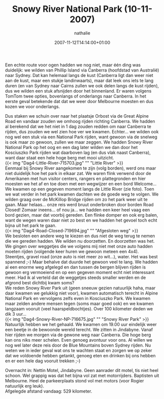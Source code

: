 ﻿---
title: Snowy River National Park (10-11-2007)
author: nathalie
type: post
date: 2007-11-12T14:14:00+01:00
url: /weblog/2007/11/12/snowy-river-national-park-10-11-2007/
commentFolder: 2007-11-12-snowy-river-national-park-10-11-2007
categories:
- Vakantie
tags:
- Australie
resources:
- src: Dag4-Little-River-715703.jpg
  title: Little River
- src: Dag4-Road-Closed-719694.jpg
  title: Afgesloten weg
- src: Dag4-Snowy-River-NP-716675.jpg
  title: Snowy River Park

---
Een echte route voor ogen hadden we nog niet, maar één ding was duidelijk: we wilden van Phillip Island via Canberra (hoofdstad van Australië) naar Sydney. Dat kan helemaal langs de kust (Canberra ligt dan weer niet aan de kust, maar een stukje landinwaarts), maar dat leek ons iets te lang duren (en van Sydney naar Cairns zullen we ook delen langs de kust rijden), dus we wilden een stuk afsnijden door het binnenland. Er waren volgens TomTom twee opties, bovenlangs of onderlangs naar Canberra. In het eerste geval betekende dat dat we weer door Melbourne moesten en dus kozen we voor onderlangs.   

Dus staken we schuin over naar het plaatsje Orbost via de Great Alpine Road en vandaar zouden we omhoog rijden richting Canberra. We hadden al berekend dat we het niet in 1 dag zouden redden om naar Canberra te rijden, dus zouden we wel zien hoe ver we kwamen. Echter... we wilden ook nog wel een stuk via een National Park rijden, want gewoon via de snelweg is ook maar zo gewoon, zullen we maar zeggen. We hadden Snowy River National Park op het oog en een dag later wilden we dan door het Kosciuszko Park rijden wat daarboven lag (en dus vlak naast Canberra), want daar staat een hele hoge berg met mooi uitzicht.  
{{< img "Dag4-Little-River-715703.jpg" ""  "Little River" >}}  
Eenmaal bij Snowy River aangekomen te zijn (volg borden), werd ons maar niet duidelijk hoe het park in elkaar zat. We waren flink verwend door de Amerikanen met hun visitor centers, rangers en plattegronden en hier moesten we het af en toe doen met een wegwijzer en een bord Welcome… We kwamen op een gegeven moment langs de Little River (zie foto). Toen we wat verder in het park kwamen dachten we de goede weg te volgen. We wilden graag over de McKillop Bridge rijden om zo het park weer uit te gaan. Maar helaas… onze reis werd bruut onderbroken door borden Road Closed! Zomaar ineens... of nou ja... we hadden een keer heel vaag een bord gezien, maar dat voorbij gereden. Een flinke domper en ook erg balen, want de wegen waren daar niet zo best en we hadden het gevoel toch echt bijna uit het park te gaan.  
{{< img "Dag4-Road-Closed-719694.jpg" ""  "Afgesloten weg" >}}  
We besloten een andere weg te kiezen en dus niet de weg terug te nemen die we gereden hadden. We wilden nu doorzetten. En doorzetten was het. We gingen over weggetjes die we volgens mij niet met onze auto hadden moeten rijden (volgende keer huren we gewoon meteen een 4x4). Steentjes, gravel road (onze auto is niet meer zo wit...), water. Het was best spannend ;-) Maar behalve dat duurde het gewoon veel te lang. We hadden al een enorme weg afgelegd en dan tussen de bergen blijven rijden is gewoon erg vermoeiend en op een gegeven moment echt niet interessant meer. Had ik al verteld dat de weggetjes steeds smaller werden en de afgrond best dichtbij kwam soms?  
We reden Snowy River Park uit (geen sneeuw gezien natuurlijk haha, maar daar kwamen we gelukkig niet voor), kwamen automatisch terecht in Alpine National Park en vervolgens zelfs even in Kosciuszko Park. We kwamen maar zelden andere mensen tegen (soms maar goed ook) en we kwamen langzaam vooruit (veel haarspeldbochtjes). Over 100 kilometer deden we dik 3 uur...  
{{< img "Dag4-Snowy-River-NP-716675.jpg" ""  "Snowy River Park" >}}  
Natuurlijk hebben we het gehaald. We kwamen om 19.00 uur eindelijk weer een beetje in de bewoonde wereld terecht. We zitten in Jindabyne. Vanaf hier rijden we morgen via de gewone weg naar Canberra. Die hoge berg kan ons niks meer schelen. Even genoeg avontuur voor ons. Al willen we nog wel later deze reis door de Blue Mountains boven Sydney rijden. Nu weten we in ieder geval wat ons te wachten staat en zorgen we op zeker dat we voldoende hebben getankt, genoeg eten en drinken bij ons hebben en er een hele dag vooruit trekken ;-)  

Overnacht in:  Nettin Motel, Jindabyne. Geen aanrader dit motel, tis niet heel schoon. Wel grappig was dat het bijna vol zat met motorrijders. Baptisten uit Melbourne. Heel de parkeerplaats stond vol met motors (voor Rogier natuurlijk erg leuk).   
Afgelegde afstand vandaag:  529 kilometer.
